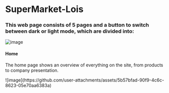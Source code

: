 # SuperMarket-Lois

### This web page consists of 5 pages and a button to switch between dark or light mode, which are divided into:
![image](https://github.com/user-attachments/assets/da5d26dc-3ea9-4e80-9f8f-6ea9b6b9228d)

#### Home
<p>The home page shows an overview of everything on the site, from products to company presentation. </p>
![image](https://github.com/user-attachments/assets/5b57bfad-90f9-4c6c-8623-05e70aa6383a)
